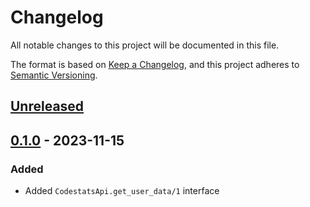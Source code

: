 # Changelog

All notable changes to this project will be documented in this file.

The format is based on [Keep a Changelog](https://keepachangelog.com/en/1.0.0/),
and this project adheres to [Semantic Versioning](https://semver.org/spec/v2.0.0.html).

## [Unreleased]

## [0.1.0] - 2023-11-15

### Added

- Added `CodestatsApi.get_user_data/1` interface

[unreleased]: https://github.com/general-CbIC/codestats_api/compare/v0.1.0...HEAD
[0.1.0]: https://github.com/general-CbIC/codestats_api/releases/tag/v0.1.0
